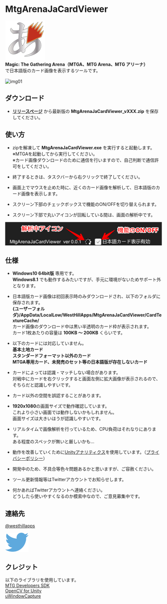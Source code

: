 # MtgArenaJaCardViewer

![img01](https://raw.githubusercontent.com/WestHillApps/westhillapps.github.io/master/res/mtga-ja-card-viewer-icon.png)  
**Magic: The Gathering Arena（MTGA、MTG Arena、MTG アリーナ）**  
で日本語版のカード画像を表示するツールです。  
<br />
![img01](https://raw.githubusercontent.com/WestHillApps/westhillapps.github.io/master/res/mtga-ja-card-viewer-01.gif)  

## ダウンロード
* **[リリースページ](https://github.com/WestHillApps/MtgArenaJaCardViewer/releases)** から最新版の **MtgArenaJaCardViewer_vXXX.zip** を保存してください。  

## 使い方
* zipを解凍して **MtgArenaJaCardViewer.exe** を実行すると起動します。  
※MTGAを起動してから実行してください。  
※カード画像ダウンロードのために通信を行いますので、自己判断で通信許可をしてください。

* 終了するときは、タスクバーから右クリックで終了してください。  

* 画面上でマウスを止めた時に、近くのカード画像を解析して、日本語版のカード画像を表示します。

* スクリーン下部のチェックボックスで機能のON/OFFを切り替えられます。

* スクリーン下部で丸いアイコンが回転している間は、画面の解析中です。  

![img01](https://raw.githubusercontent.com/WestHillApps/westhillapps.github.io/master/res/mtga-ja-card-viewer-02.png)  

## 仕様
* **Windows10 64bit版** 専用です。  
**Windows8.1** でも動作するみたいですが、手元に環境がないためサポート外となります。

* 日本語版カード画像は初回表示時のみダウンロードされ、以下のフォルダに保存されます。  
**{ユーザーフォルダ}/AppData/LocalLow/WestHillApps/MtgArenaJaCardViewer/CardTextureCache/**  
カード画像のダウンロード中は黒い半透明のカード枠が表示されます。  
カード1枚あたりの容量は **100KB ～ 200KB** くらいです。  

* 以下のカードには対応していません。  
**基本土地カード**  
**スタンダードフォーマット以外のカード**  
**MTGA専用カード、未発売のセット等の日本語版が存在しないカード**  

* カードによっては認識・マッチしない場合があります。  
対戦中にカードを右クリックすると画面左側に拡大画像が表示されるので、そちらだと認識しやすいです。

* カード以外の空間を誤認することがあります。  

* **1920x1080**の画面サイズで動作確認しています。  
これより小さい画面では動作しないかもしれません。  
画面サイズは大きいほうが認識しやすいです。

* リアルタイムで画像解析を行っているため、CPU負荷はそれなりにあります。  
ある程度のスペックが無いと厳しいかも…

* 動作を改善していくために[Unityアナリティクス](https://unity.com/solutions/analytics)を使用しています。（[プライバシーポリシー](https://unity3d.com/legal/privacy-policy)）

* 開発中のため、不具合等色々問題あるかと思いますが、ご容赦ください。

* ツール更新情報等はTwitterアカウントでお知らせします。

* 何かあればTwitterアカウントへ連絡ください。  
どうしたら使いやすくなるのか模索中なので、ご意見募集中です。  

## 連絡先
[@westhillapps](https://twitter.com/westhillapps)  

<a href="https://twitter.com/westhillapps">
<img alt="Follow me on Twitter"
src="https://raw.githubusercontent.com/WestHillApps/westhillapps.github.io/master/res/twitter.png" width="75"/>
</a>

## クレジット
以下のライブラリを使用しています。  
[MTG Developers SDK](https://magicthegathering.io/)  
[OpenCV for Unity](https://assetstore.unity.com/packages/tools/integration/opencv-for-unity-21088)  
[uWindowCapture](https://github.com/hecomi/uWindowCapture)  